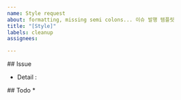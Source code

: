```yaml
---
name: Style request
about: formatting, missing semi colons... 이슈 발행 템플릿
title: "[Style]"
labels: cleanup
assignees: 

---
```


## Issue

* Detail : 

## Todo
* 
